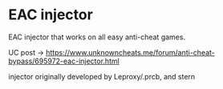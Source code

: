 # EAC injector
 EAC injector that works on all easy anti-cheat games.

 
UC post -> https://www.unknowncheats.me/forum/anti-cheat-bypass/695972-eac-injector.html

injector originally developed by Leproxy/.prcb, and stern
